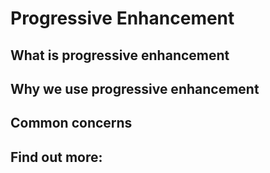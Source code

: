 # Progressive Enhancement

## What is progressive enhancement


## Why we use progressive enhancement


## Common concerns


## Find out more:
